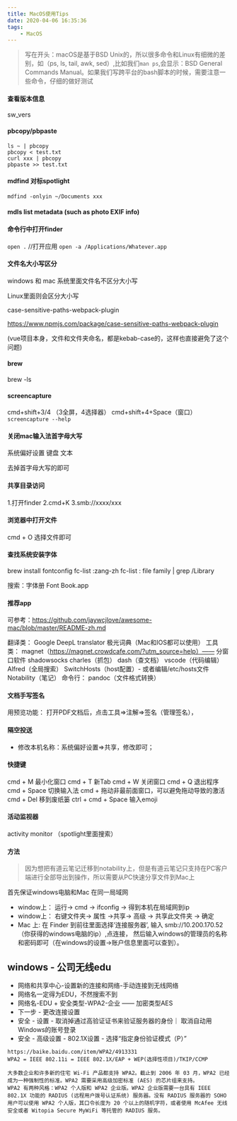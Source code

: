 ```yaml
---
title: MacOS使用Tips
date: 2020-04-06 16:35:36
tags:
    - MacOS
---
```

> 写在开头：macOS是基于BSD Unix的，所以很多命令和Linux有细微的差别，如（ps, ls, tail, awk, sed）,比如我们```man ps```,会显示：BSD General Commands Manual。如果我们写跨平台的bash脚本的时候，需要注意一些命令，仔细的做好测试

#### 查看版本信息
sw_vers

#### pbcopy/pbpaste
```
ls ~ | pbcopy
pbcopy < test.txt
curl xxx | pbcopy
pbpaste >> test.txt
```

#### mdfind 对标spotlight
```
mdfind -onlyin ~/Documents xxx
```
#### mdls  list metadata (such as photo EXIF info)


#### 命令行中打开finder
```open .```
//打开应用
```open -a /Applications/Whatever.app```

#### 文件名大小写区分
windows 和 mac
系统里面文件名不区分大小写


Linux里面则会区分大小写

case-sensitive-paths-webpack-plugin

https://www.npmjs.com/package/case-sensitive-paths-webpack-plugin

(vue项目本身，文件和文件夹命名，都是kebab-case的，这样也直接避免了这个问题)

#### brew
brew -ls

#### screencapture
cmd+shift+3/4
（3全屏，4选择器）
cmd+shift+4+Space（窗口）
```screencapture --help```

#### 关闭mac输入法首字母大写

系统偏好设置
键盘
文本

去掉首字母大写的即可

#### 共享目录访问
1.打开finder
2.cmd+K
3.smb://xxxx/xxx

#### 浏览器中打开文件
cmd + O
选择文件即可
#### 查找系统安装字体
brew install fontconfig
fc-list :zang-zh
fc-list : file family | grep \/Library

搜索：字体册
Font Book.app

#### 推荐app
可参考：https://github.com/jaywcjlove/awesome-mac/blob/master/README-zh.md

翻译类：
Google DeepL translator
极光词典（Mac和IOS都可以使用）
工具类：
magnet（https://magnet.crowdcafe.com/?utm_source=help）—— 分窗口软件
shadowsocks
charles（抓包）
dash（查文档）
vscode（代码编辑）
Alfred（全局搜索）
SwitchHosts（host配置）- 或者编辑/etc/hosts文件
Notability（笔记）
命令行：
pandoc（文件格式转换）

#### 文档手写签名
用预览功能：
打开PDF文档后，点击工具=>注解=>签名（管理签名），

#### 隔空投送
- 修改本机名称：系统偏好设置=>共享，修改即可；


#### 快捷键
cmd + M 最小化窗口
cmd + T 新Tab
cmd + W 关闭窗口
cmd + Q 退出程序
cmd + Space 切换输入法
cmd + 拖动非最前面窗口，可以避免拖动导致的激活
cmd + Del 移到废纸篓
ctrl + cmd + Space 输入emoji

#### 活动监视器
activity monitor （spotlight里面搜索）
#### 方法
> 因为想把有道云笔记迁移到notability上，但是有道云笔记只支持在PC客户端进行全部导出到操作，所以需要从PC快速分享文件到Mac上

首先保证windows电脑和Mac 在同一局域网
- window上： 运行-> cmd -> ifconfig -> 得到本机在局域网到ip
- window上： 右键文件夹-> 属性 ->共享-> 高级 -> 共享此文件夹 -> 确定
- Mac 上: 在 Finder 到前往里面选择’连接服务器’, 输入 smb://10.200.170.52（你获得的windows电脑的ip）,点连接， 然后输入windows的管理员的名称和密码即可（在windows的设置->账户信息里面可以查到）。


## windows - 公司无线edu
- 网络和共享中心-设置新的连接和网络-手动连接到无线网络
- 网络名一定得为EDU，不然搜索不到
- 网络名-EDU + 安全类型-WPA2-企业 —— 加密类型AES
- 下一步 - 更改连接设置
- 安全 - 设置 - 取消掉通过高验证证书来验证服务器的身份｜ 取消自动用Windows的账号登录
- 安全 - 高级设置 - 802.1X设置 - 选择“指定身份验证模式（P）”
```
https://baike.baidu.com/item/WPA2/4913331
WPA2 = IEEE 802.11i = IEEE 802.1X/EAP + WEP(选择性项目)/TKIP/CCMP

大多数企业和许多新的住宅 Wi-Fi 产品都支持 WPA2。截止到 2006 年 03 月，WPA2 已经成为一种强制性的标准。WPA2 需要采用高级加密标准 (AES) 的芯片组来支持。
WPA2 有两种风格：WPA2 个人版和 WPA2 企业版。WPA2 企业版需要一台具有 IEEE 802.1X 功能的 RADIUS (远程用户拨号认证系统) 服务器。没有 RADIUS 服务器的 SOHO 用户可以使用 WPA2 个人版，其口令长度为 20 个以上的随机字符，或者使用 McAfee 无线安全或者 Witopia Secure MyWiFi 等托管的 RADIUS 服务。
```